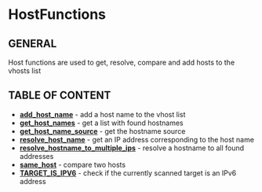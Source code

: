 # HostFunctions

## GENERAL

Host functions are used to get, resolve, compare and add hosts to the vhosts list

## TABLE OF CONTENT

- **[add_host_name](add_host_name.md)** - add a host name to the vhost list
- **[get_host_names](get_host_names.md)** - get a list with found hostnames
- **[get_host_name_source](get_host_name_source.md)** - get the hostname source
- **[resolve_host_name](resolve_host_name.md)** - get an IP address corresponding to the host name
- **[resolve_hostname_to_multiple_ips](resolve_hostname_to_multiple_ips.md)** - resolve a hostname to all found addresses
- **[same_host](same_host.md)** - compare two hosts
- **[TARGET_IS_IPV6](TARGET_IS_IPV6.md)** - check if the currently scanned target is an IPv6 address

